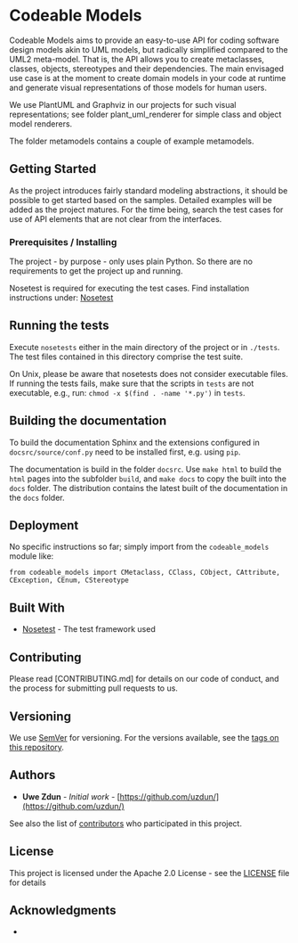 # Codeable Models

Codeable Models aims to provide an easy-to-use API for coding software design models
akin to UML models, but radically simplified compared to the UML2 meta-model. That is,
the API allows you to create metaclasses, classes, objects, stereotypes and their
dependencies. The main envisaged use case is at the moment to create domain models in
your code at runtime and generate visual representations of those models for human users.

We use PlantUML and Graphviz in our projects for such visual representations; see folder 
plant_uml_renderer for simple class and object model renderers. 

The folder metamodels contains a couple of example metamodels.

## Getting Started

As the project introduces fairly standard modeling abstractions, it should be possible
to get started based on the samples. Detailed examples will be added as the project
matures. For the time being, search the test cases for use of API elements that are not
clear from the interfaces.

### Prerequisites / Installing

The project - by purpose - only uses plain Python. So there are no requirements
to get the project up and running.

Nosetest is required for executing the test cases. Find installation instructions under:
[Nosetest](https://nose.readthedocs.io/en/latest/) 

## Running the tests

Execute `nosetests` either in the main directory of the project or in `./tests`. The test files contained in 
this directory comprise the test suite. 

On Unix, please be aware that nosetests does not consider executable files. If running the tests fails, make 
sure that the scripts in `tests` are not executable, e.g., run: `chmod -x $(find . -name '*.py')` in `tests`.

## Building the documentation

To build the documentation Sphinx and the extensions configured in `docsrc/source/conf.py`
need to be installed first, e.g. using `pip`.

The documentation is build in the folder `docsrc`. Use `make html` to build the `html` 
pages into the subfolder `build`, and `make docs` to copy the built into the `docs` folder.
The distribution contains the latest built of the documentation in the `docs` folder.

## Deployment

No specific instructions so far; simply import from the `codeable_models` module like:

```
from codeable_models import CMetaclass, CClass, CObject, CAttribute, CException, CEnum, CStereotype
``` 

## Built With

* [Nosetest](https://nose.readthedocs.io/en/latest/) - The test framework used

## Contributing

Please read [CONTRIBUTING.md] for details on our code of conduct, and the process for
submitting pull requests to us.

## Versioning

We use [SemVer](http://semver.org/) for versioning. For the versions available, see
the [tags on this repository](https://github.com/uzdun/CodeableModels/tags).

## Authors

* **Uwe Zdun** - *Initial work* - [https://github.com/uzdun/](https://github.com/uzdun/)

See also the list of [contributors](https://github.com/uzdun/CodeableModels/contributors) who
participated in this project.

## License

This project is licensed under the Apache 2.0 License - see the [LICENSE](LICENSE)
file for details

## Acknowledgments

*

